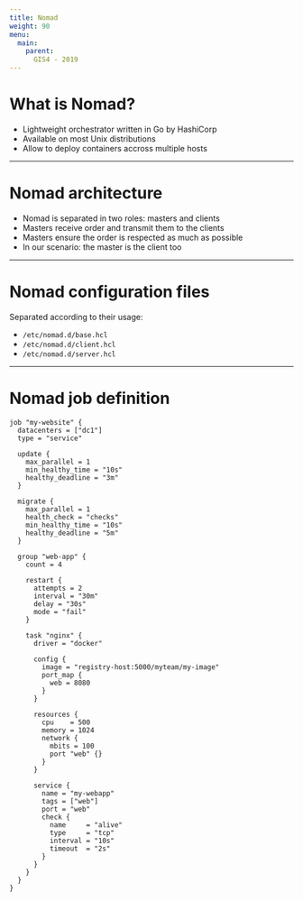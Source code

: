 ```yaml
---
title: Nomad
weight: 90
menu:
  main:
    parent:
      GIS4 - 2019
---
```


What is Nomad?
===

* Lightweight orchestrator written in Go by HashiCorp
* Available on most Unix distributions
* Allow to deploy containers accross multiple hosts

---

Nomad architecture
===

* Nomad is separated in two roles: masters and clients
* Masters receive order and transmit them to the clients
* Masters ensure the order is respected as much as possible
* In our scenario: the master is the client too

---

Nomad configuration files
===

Separated according to their usage:

* `/etc/nomad.d/base.hcl`
* `/etc/nomad.d/client.hcl`
* `/etc/nomad.d/server.hcl`

---

Nomad job definition
===

```
job "my-website" {
  datacenters = ["dc1"]
  type = "service"

  update {
    max_parallel = 1
    min_healthy_time = "10s"
    healthy_deadline = "3m"
  }

  migrate {
    max_parallel = 1
    health_check = "checks"
    min_healthy_time = "10s"
    healthy_deadline = "5m"
  }

  group "web-app" {
    count = 4

    restart {
      attempts = 2
      interval = "30m"
      delay = "30s"
      mode = "fail"
    }

    task "nginx" {
      driver = "docker"

      config {
        image = "registry-host:5000/myteam/my-image"
        port_map {
          web = 8080
        }
      }

      resources {
        cpu    = 500
        memory = 1024
        network {
          mbits = 100
          port "web" {}
        }
      }

      service {
        name = "my-webapp"
        tags = ["web"]
        port = "web"
        check {
          name     = "alive"
          type     = "tcp"
          interval = "10s"
          timeout  = "2s"
        }
      }
    }
  }
}
```
